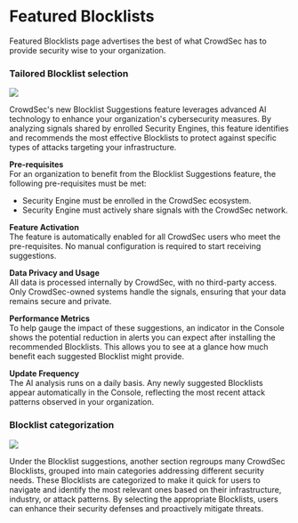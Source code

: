 #  Featured Blocklists

Featured Blocklists page advertises the best of what CrowdSec has to provide security wise to your organization.

### Tailored Blocklist selection

![](/img/console/blocklists/tailored.png)

CrowdSec's new Blocklist Suggestions feature leverages advanced AI technology to enhance your organization's cybersecurity measures. By analyzing signals shared by enrolled Security Engines, this feature identifies and recommends the most effective Blocklists to protect against specific types of attacks targeting your infrastructure.

**Pre-requisites**  
For an organization to benefit from the Blocklist Suggestions feature, the following pre-requisites must be met:

* Security Engine must be enrolled in the CrowdSec ecosystem.
* Security Engine must actively share signals with the CrowdSec network.

**Feature Activation**  
The feature is automatically enabled for all CrowdSec users who meet the pre-requisites. No manual configuration is required to start receiving suggestions.

**Data Privacy and Usage**  
All data is processed internally by CrowdSec, with no third-party access. Only CrowdSec-owned systems handle the signals, ensuring that your data remains secure and private.

**Performance Metrics**  
To help gauge the impact of these suggestions, an indicator in the Console shows the potential reduction in alerts you can expect after installing the recommended Blocklists. This allows you to see at a glance how much benefit each suggested Blocklist might provide.

**Update Frequency**  
The AI analysis runs on a daily basis. Any newly suggested Blocklists appear automatically in the Console, reflecting the most recent attack patterns observed in your organization.

### Blocklist categorization

![](/img/console/blocklists/categories.png)

Under the Blocklist suggestions, another section regroups many CrowdSec Blocklists, grouped into main categories addressing different security needs.
These Blocklists are categorized to make it quick for users to navigate and identify the most relevant ones based on their infrastructure, industry, or attack patterns. By selecting the appropriate Blocklists, users can enhance their security defenses and proactively mitigate threats.